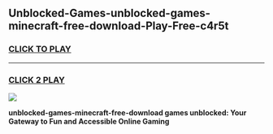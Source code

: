 
## Unblocked-Games-unblocked-games-minecraft-free-download-Play-Free-c4r5t
<h3>
<a href="https://premium76.site?title=unblocked-games-minecraft-free-download&ref=18A1">CLICK TO PLAY</a></h3>
<hr>

<h3>
<a href="https://premium76.site?title=unblocked-games-minecraft-free-download&ref=18A1">CLICK 2 PLAY</a>
  
</h3>

<a href="https://premium76.site?title=unblocked-games-minecraft-free-download&ref=18A1"><img src="https://clearcache.store/games.png"></a>


**unblocked-games-minecraft-free-download games unblocked: Your Gateway to Fun and Accessible Online Gaming**

